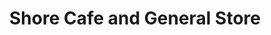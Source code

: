 ---
title: "Shore Cafe and General Store"
url: /strone/shore-cafe-and-general-store/
shop: convenience
---